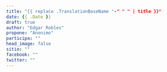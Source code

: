```yaml
---
title: "{{ replace .TranslationBaseName "-" " " | title }}"
date: {{ .Date }}
draft: true
author: "Edgar Robles"
propone: "Anonimo"
participa: ""
head_image: false
sitio: ""
facebook: ""
twitter: ""
---
```

